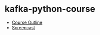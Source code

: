 # kafka-python-course

 * [Course Outline](./CourseOutline.md)
 * [Screencast](https://drive.google.com/file/d/1TnT7XepdDnpVR30flA5TL4hhk5Y3Esd_/view?usp=sharing)